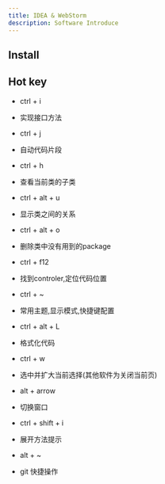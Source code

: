 ```yaml
---
title: IDEA & WebStorm
description: Software Introduce
---
```



## Install 


## Hot key
+ ctrl + i
 - 实现接口方法
+ ctrl + j
 - 自动代码片段
+ ctrl + h
 - 查看当前类的子类
+ ctrl + alt + u
 - 显示类之间的关系
+ ctrl + alt + o
 - 删除类中没有用到的package
+ ctrl + f12
 - 找到controler,定位代码位置
+ ctrl + ~
 - 常用主题,显示模式,快捷键配置
+ ctrl + alt + L 
 - 格式化代码
+ ctrl + w
 - 选中并扩大当前选择(其他软件为关闭当前页)
+ alt + arrow
 - 切换窗口
+ ctrl + shift + i
 - 展开方法提示
+ alt + ~
 - git 快捷操作